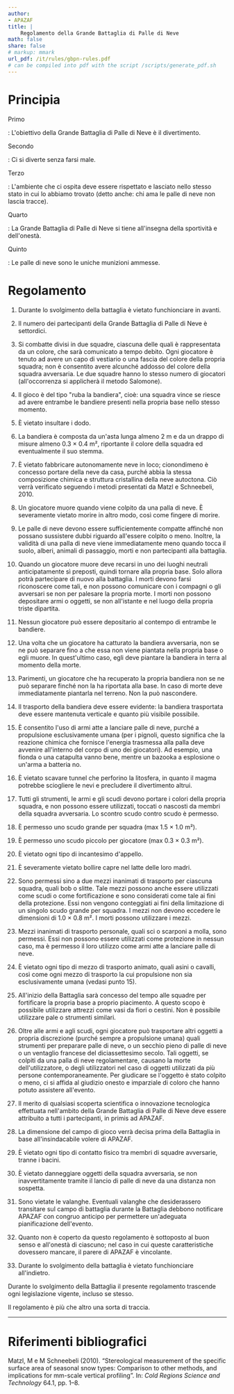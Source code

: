 ```yaml
---
author:
- APAZAF
title: |
    Regolamento della Grande Battaglia di Palle di Neve
math: false
share: false
# markup: mmark
url_pdf: /it/rules/gbpn-rules.pdf
# can be compiled into pdf with the script /scripts/generate_pdf.sh
---
```



Principia
=========

Primo

:   L'obiettivo della Grande Battaglia di Palle di Neve è il
    divertimento.

Secondo

:   Ci si diverte senza farsi male.

Terzo

:   L'ambiente che ci ospita deve essere rispettato e lasciato nello
    stesso stato in cui lo abbiamo trovato (detto anche: chi ama le
    palle di neve non lascia tracce).

Quarto

:   La Grande Battaglia di Palle di Neve si tiene all'insegna della
    sportività e dell'onestà.

Quinto

:   Le palle di neve sono le uniche munizioni ammesse.

Regolamento
===========

1.  Durante lo svolgimento della battaglia è vietato funchionciare in
    avanti.

2.  Il numero dei partecipanti della Grande Battaglia di Palle di Neve è
    settordici.

3.  Si combatte divisi in due squadre, ciascuna delle quali è
    rappresentata da un colore, che sarà comunicato a tempo debito. Ogni
    giocatore è tenuto ad avere un capo di vestiario o una fascia del
    colore della propria squadra; non è consentito avere alcunché
    addosso del colore della squadra avversaria. Le due squadre hanno lo
    stesso numero di giocatori (all'occorrenza si applicherà il metodo
    Salomone).

4.  Il gioco è del tipo "ruba la bandiera", cioè: una squadra vince se
    riesce ad avere entrambe le bandiere presenti nella propria base
    nello stesso momento.

5.  È vietato insultare i dodo.

6.  La bandiera è composta da un'asta lunga almeno 2 m e da un drappo di
    misure almeno 0.3 × 0.4 m², riportante il colore della
    squadra ed eventualmente il suo stemma.

7.  È vietato fabbricare autonomamente neve in loco; cionondimeno è
    concesso portare della neve da casa, purché abbia la stessa
    composizione chimica e struttura cristallina della neve autoctona.
    Ciò verrà verificato seguendo i metodi presentati da
    Matzl e Schneebeli, 2010.

8.  Un giocatore muore quando viene colpito da una palla di neve. È
    severamente vietato morire in altro modo, così come fingere di morire.

9.  Le palle di neve devono essere sufficientemente compatte affinché
    non possano sussistere dubbi riguardo all'essere colpito o meno.
    Inoltre, la validità di una palla di neve viene immediatamente meno
    quando tocca il suolo, alberi, animali di passaggio, morti e non
    partecipanti alla battaglia.

10. Quando un giocatore muore deve recarsi in uno dei luoghi neutrali
    anticipatamente sì preposti, quindi tornare alla propria base. Solo
    allora potrà partecipare di nuovo alla battaglia. I morti devono
    farsi riconoscere come tali, e non possono comunicare con i compagni
    o gli avversari se non per palesare la propria morte. I morti non
    possono depositare armi o oggetti, se non all'istante e nel luogo
    della propria triste dipartita.

11. Nessun giocatore può essere depositario al contempo di entrambe le
    bandiere.

12. Una volta che un giocatore ha catturato la bandiera avversaria, non
    se ne può separare fino a che essa non viene piantata nella propria
    base o egli muore. In quest'ultimo caso, egli deve piantare la
    bandiera in terra al momento della morte.

13. Parimenti, un giocatore che ha recuperato la propria bandiera non se
    ne può separare finché non la ha riportata alla base. In caso di
    morte deve immediatamente piantarla nel terreno. Non la può
    nascondere.

14. Il trasporto della bandiera deve essere evidente: la bandiera
    trasportata deve essere mantenuta verticale e quanto più visibile
    possibile.

15. È consentito l'uso di armi
    atte a lanciare palle di neve, purché a propulsione esclusivamente
    umana (per i pignoli, questo significa che la reazione chimica che
    fornisce l'energia trasmessa alla palla deve avvenire all'interno
    del corpo di uno dei giocatori). Ad esempio, una fionda o una
    catapulta vanno bene, mentre un bazooka a esplosione o un'arma a
    batteria no.

16. È vietato scavare tunnel che perforino la litosfera, in quanto il
    magma potrebbe sciogliere le nevi e precludere il divertimento
    altrui.

17. Tutti gli strumenti, le armi e gli scudi devono portare i colori
    della propria squadra, e non possono essere utilizzati, toccati o
    nascosti da membri della squadra avversaria. Lo scontro scudo contro
    scudo è permesso.

18. È permesso uno scudo grande per squadra (max 1.5 × 1.0 m²).

19. È permesso uno scudo piccolo per giocatore (max 0.3 × 0.3 m²).

20. È vietato ogni tipo di incantesimo d'appello.

21. È severamente vietato bollire capre nel latte delle loro madri.

22. Sono permessi sino a due mezzi inanimati di trasporto per ciascuna
    squadra, quali bob o slitte. Tale mezzi possono anche essere
    utilizzati come scudi o come fortificazione e sono considerati come
    tale ai fini della protezione. Essi non vengono conteggiati ai fini
    della limitazione di un singolo scudo grande per squadra. I mezzi
    non devono eccedere le dimensioni di 1.0 × 0.8 m². I morti
    possono utilizzare i mezzi.

23. Mezzi inanimati di trasporto personale, quali sci o scarponi a
    molla, sono permessi. Essi non possono essere utilizzati come
    protezione in nessun caso, ma è permesso il loro utilizzo come armi
    atte a lanciare palle di neve.

24. È vietato ogni tipo di mezzo di trasporto animato, quali asini o
    cavalli, così come ogni mezzo di trasporto la cui propulsione non
    sia esclusivamente umana (vedasi punto 15).

25. All'inizio della Battaglia sarà concesso del tempo alle squadre per
    fortificare la propria base a proprio piacimento. A questo scopo è
    possibile utilizzare attrezzi come vasi da fiori o cestini. Non è
    possibile utilizzare pale o strumenti similari.

26. Oltre alle armi e agli scudi, ogni giocatore può trasportare altri
    oggetti a propria discrezione (purché sempre a propulsione umana)
    quali strumenti per preparare palle di neve, o un secchio pieno di
    palle di neve o un ventaglio francese del diciassettesimo secolo.
    Tali oggetti, se colpiti da una palla di neve regolamentare, causano
    la morte dell'utilizzatore, o degli utilizzatori nel caso di oggetti
    utilizzati da più persone contemporaneamente. Per giudicare se
    l'oggetto è stato colpito o meno, ci si affida al giudizio onesto e
    imparziale di coloro che hanno potuto assistere all'evento.

27. Il merito di qualsiasi scoperta scientifica o innovazione
    tecnologica effettuata nell'ambito della Grande Battaglia di Palle
    di Neve deve essere attribuito a tutti i partecipanti, in primis ad
    APAZAF.

28. La dimensione del campo di gioco verrà decisa prima della Battaglia
    in base all'insindacabile volere di APAZAF.

29. È vietato ogni tipo di contatto fisico tra membri di squadre
    avversarie, tranne i bacini.

30. È vietato danneggiare oggetti della squadra avversaria, se non
    inavvertitamente tramite il lancio di palle di neve da una distanza
    non sospetta.

31. Sono vietate le valanghe. Eventuali valanghe che desiderassero
    transitare sul campo di battaglia durante la Battaglia debbono
    notificare APAZAF con congruo anticipo per permettere un'adeguata
    pianificazione dell'evento.

32. Quanto non è coperto da questo regolamento è sottoposto al buon
    senso e all'onestà di ciascuno; nel caso in cui queste
    caratteristiche dovessero mancare, il parere di APAZAF è vincolante.

33. Durante lo svolgimento della battaglia è vietato funchionciare
    all'indietro.

Durante lo svolgimento della Battaglia il presente regolamento trascende
ogni legislazione vigente, incluso se stesso.

Il regolamento è più che altro una sorta di traccia.


------

Riferimenti bibliografici
=========================

Matzl, M e M Schneebeli (2010). “Stereological measurement of the specific surface area
of seasonal snow types: Comparison to other methods, and implications for mm-scale
vertical profiling”. In: _Cold Regions Science and Technology_ 64.1, pp. 1–8.
